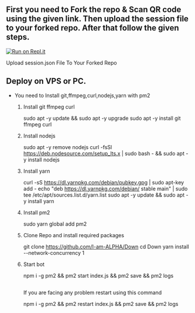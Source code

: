 ## First you need to Fork the repo & Scan QR code using the given link. Then upload the session file to your forked repo. After that follow the given steps.

[![Run on Repl.it](https://repl.it/badge/github/quiec/whatsasena)](https://astro-qr.astromdqr.repl.co/)

Upload session.json File To Your Forked Repo

## Deploy on VPS or PC.
- You need to Install git,ffmpeg,curl,nodejs,yarn with pm2 
   1. Install git ffmpeg curl 
      
       sudo apt -y update &&  sudo apt -y upgrade 
       sudo apt -y install git ffmpeg curl
      
   2. Install nodejs 
      
      sudo apt -y remove nodejs
      curl -fsSl https://deb.nodesource.com/setup_lts.x | sudo bash - && sudo apt -y install nodejs
      

   3. Install yarn
      
      curl -sS https://dl.yarnpkg.com/debian/pubkey.gpg | sudo apt-key add - 
      echo "deb https://dl.yarnpkg.com/debian/ stable main" | sudo tee /etc/apt/sources.list.d/yarn.list
      sudo apt -y update && sudo apt -y install yarn
      

   4. Install pm2
      
      sudo yarn global add pm2
      

   5. Clone Repo and install required packages
      
      git clone https://github.com/I-am-ALPHA/Down
      cd Down
      yarn install --network-concurrency 1
      
  
   6. Start bot
      
      npm i -g pm2 && pm2 start index.js && pm2 save && pm2 logs
      
      
      ##
      
      If you are facing any problem restart using this command
      
      npm i -g pm2 && pm2 restart index.js && pm2 save && pm2 logs
